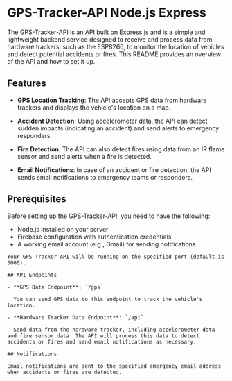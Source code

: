 # GPS-Tracker-API Node.js Express

The GPS-Tracker-API is an API built on Express.js and is a simple and lightweight backend service designed to receive and process data from hardware trackers, such as the ESP8266, to monitor the location of vehicles and detect potential accidents or fires. This README provides an overview of the API and how to set it up.

## Features

- **GPS Location Tracking**: The API accepts GPS data from hardware trackers and displays the vehicle's location on a map.

- **Accident Detection**: Using accelerometer data, the API can detect sudden impacts (indicating an accident) and send alerts to emergency responders.

- **Fire Detection**: The API can also detect fires using data from an IR flame sensor and send alerts when a fire is detected.

- **Email Notifications**: In case of an accident or fire detection, the API sends email notifications to emergency teams or responders.

## Prerequisites

Before setting up the GPS-Tracker-API, you need to have the following:

- Node.js installed on your server
- Firebase configuration with authentication credentials
- A working email account (e.g., Gmail) for sending notifications


```
Your GPS-Tracker-API will be running on the specified port (default is 5000).

## API Endpoints

- **GPS Data Endpoint**: `/gps`

  You can send GPS data to this endpoint to track the vehicle's location.

- **Hardware Tracker Data Endpoint**: `/api`

  Send data from the hardware tracker, including accelerometer data and fire sensor data. The API will process this data to detect accidents or fires and send email notifications as necessary.

## Notifications

Email notifications are sent to the specified emergency email address when accidents or fires are detected.
